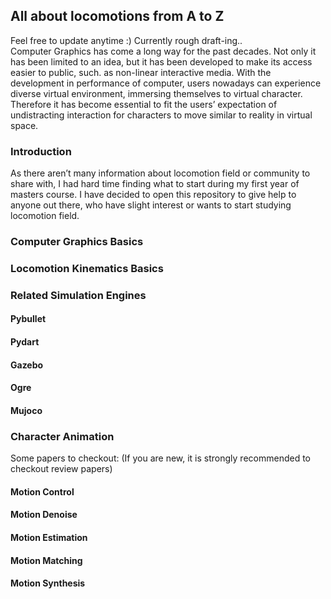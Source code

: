 ## All about locomotions from A to Z

Feel free to update anytime :) Currently rough draft-ing..  
Computer Graphics has come a long way for the past decades. Not only it has been limited to an idea, but it has been developed to make its access easier to public, such. as non-linear interactive media. With the development in performance of computer, users nowadays can experience diverse virtual environment, immersing themselves to virtual character. Therefore it has become essential to fit the users’ expectation of undistracting interaction for characters to move similar to reality in virtual space.  

### Introduction
As there aren’t many information about locomotion field or community to share with, I had hard time finding what to start during my first year of masters course. I have decided to open this repository to give help to anyone out there, who have slight interest or wants to start studying locomotion field. 

### Computer Graphics Basics


### Locomotion Kinematics Basics 


### Related Simulation Engines

#### Pybullet
#### Pydart
#### Gazebo
#### Ogre
#### Mujoco

### Character Animation
Some papers to checkout:
(If you are new, it is strongly recommended to checkout review papers)

#### Motion Control

#### Motion Denoise

#### Motion Estimation

#### Motion Matching

#### Motion Synthesis
